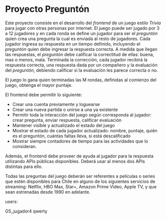 # Proyecto Preguntón

Este proyecto consiste en el desarrollo del *frontend* de un juego estilo *Trivia* para jugar con otras personas por internet. El juego puede ser jugado por 3 a 12 jugadores y en cada ronda se define un jugador para ser el *preguntón* quien crea una pregunta la cual es enviada al resto de jugadores. Cada jugador ingresa su respuesta en un tiempo definido, incluyendo el *preguntón* quien debe ingresar la respuesta correcta. A medida que llegan las respuestas, el *preguntón* debe calificar la correctitud de ellas: buena, mas o menos, mala. Terminada la corrección, cada jugador recibirá la respuesta correcta, una respuesta dada por un compañero y la evaluación del *preguntón*, debiendo calificar si la evaluación les parece correcta o no.

El juego lo gana quien terminadas las M rondas, definidas al comienzo del juego, obtenga el mayor puntaje.

El frontend debe permitir lo siguiente:

- Crear una cuenta previamente y loguearse
- Crear una nueva partida o unirse a una ya existente
- Permitir toda la interacción del juego según corresponda al jugador: crear pregunta, enviar respuesta, calificar evaluación
- Mantener visible y actualizado el estado del juego
- Mostrar el estado de cada jugador actualizado: nombre, puntaje, quién es el preguntón, cuántas faltas lleva, si está descalificado
- Mostrar siempre contadores de tiempo para las actividades que lo consideran.

Además, el frontend debe proveer de ayuda al jugador para la respuesta utilizando APIs públicas disponibles. Deberá usar al menos dos APIs distintas para ello.

Todas las preguntas del juego deberán ser referentes a películas o series que estén disponibles para Chile en alguno de los siguientes servicios de streaming: Netflix, HBO Max, Star+, Amazon Prime Video, Apple TV, y que sean estrenadas desde 1990 en adelante.



users:

G5_jugador4  qwerty